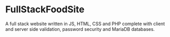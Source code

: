 # FullStackFoodSite
A full stack website written in JS, HTML, CSS and PHP complete with client and server side validation, password security and MariaDB databases.
